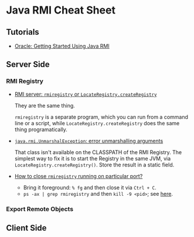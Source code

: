 # Java RMI Cheat Sheet

## Tutorials
- [Oracle: Getting Started Using Java RMI](https://docs.oracle.com/javase/8/docs/technotes/guides/rmi/hello/hello-world.html)

## Server Side

### RMI Registry
- [RMI server: `rmiregistry` or `LocateRegistry.createRegistry`](http://stackoverflow.com/a/99286/1833118)

  They are the same thing. 

  `rmiregistry` is a separate program, which you can run from a command line or a script, 
  while `LocateRegistry.createRegistry` does the same thing programatically.

- [`java.rmi.UnmarshalException`: error unmarshalling arguments](http://stackoverflow.com/a/14077286/1833118)

  That class isn't available on the CLASSPATH of the RMI Registry. 
  The simplest way to fix it is to start the Registry in the same JVM, via `LocateRegistry.createRegistry()`. 
  Store the result in a static field.

- [How to close `rmiregistry` running on particular port?](http://stackoverflow.com/q/8386001/1833118)

  - Bring it foreground: `% fg` and then close it via `Ctrl + C`.
  - `ps -ax | grep rmiregistry` and then `kill -9 <pid>`; see [here](http://www.coderanch.com/t/208280/java/java/kill-rmiregistry-Linux).

### Export Remote Objects


## Client Side

